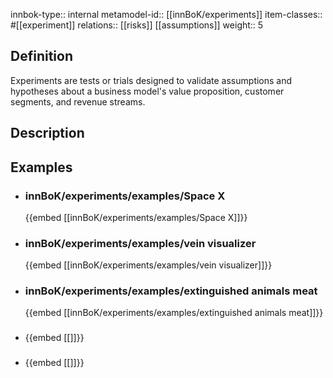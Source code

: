 
innbok-type:: internal
metamodel-id:: [[innBoK/experiments]]
item-classes:: #[[experiment]]
relations:: [[risks]] [[assumptions]]
weight:: 5

## Definition
Experiments are tests or trials designed to validate assumptions and hypotheses about a business model's value proposition, customer segments, and revenue streams.
## Description
## Examples
- ### innBoK/experiments/examples/Space X
	{{embed [[innBoK/experiments/examples/Space X]]}}
- ### innBoK/experiments/examples/vein visualizer
	{{embed [[innBoK/experiments/examples/vein visualizer]]}}
- ### innBoK/experiments/examples/extinguished animals meat
	{{embed [[innBoK/experiments/examples/extinguished animals meat]]}}
- ### 
	{{embed [[]]}}
- ### 
	{{embed [[]]}}



